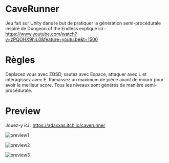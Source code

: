# CaveRunner

Jeu fait sur Unity dans le but de pratiquer la génération semi-procédurale inspiré de Dungeon of the Endless expliqué ici : https://www.youtube.com/watch?v=zPQOHX9hiL0&feature=youtu.be&t=1500

# Règles

Déplacez vous avec ZQSD, sautez avec Espace, attaquer avec L et intéragissez avec E. Ramassez un maximum de pièce avant de mourir pour avoir le meilleur score.
Tous les niveaux sont générés de manière semi-procédurale.

# Preview

Jouez-y ici : https://adaxxas.itch.io/caverunner

![preview1](https://i.imgur.com/bt9lisE.png)

![preview2](https://i.imgur.com/YGKvb0d.png)

![preview3](https://www.youtube.com/watch?v=FATOTFpnCJ0&feature=youtu.be)
